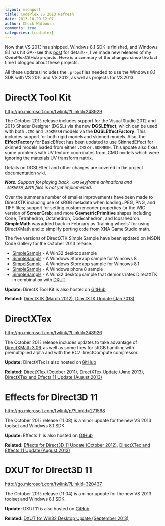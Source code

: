 ```yaml
---
layout: msdnpost
title: CodePlex VS 2013 Refresh
date: 2013-10-29 12:07
author: Chuck Walbourn
comments: true
categories: [codeplex]
---
```

Now that VS 2013 has shipped, Windows 8.1 SDK is finished, and Windows 8.1 has hit GA--see this <a href="https://walbourn.github.io/visual-studio-2013-and-windows-8-1-sdk-rtm-are-now-available/">post</a> for details--, I've made new releases of my <strike>CodePlex</strike>GitHub projects. Here is a summary of the changes since the last time I blogged about these projects.
<!--more-->

All these updates includes the <code>.props</code> files needed to use the Windows 8.1 SDK with VS 2010 and VS 2012, as well as projects for VS 2013.

<h1>DirectX Tool Kit</h1>

<a href="http://go.microsoft.com/fwlink/?LinkId=248929">http://go.microsoft.com/fwlink/?LinkId=248929</a>

The October 2013 release includes support for the Visual Studio 2012 and 2013 Shader Designer (DGSL) via the new <strong>DGSLEffect</strong>, which can be used with both ``.CMO`` and ``.SDKMESH`` models via the <strong>DGSLEffectFactory</strong>. This includes support for both rigid models and skinned models. Also, the <strong>EffectFactory</strong> for BasicEffect has been updated to use SkinnedEffect for skinned models loaded from either ``.CMO`` or ``.SDKMESH``. This update also fixes some problems with UV texture coordinates from .CMO models which were ignoring the materials UV transform matrix.

Details on DGSLEffect and other changes are covered in the project documentation <a href="https://github.com/Microsoft/DirectXTK/wiki/DirectXTK">wiki</a>.

<em><strong>Note:</strong> Support for playing back ``.CMO`` keyframe animations and ``.SDKMESH_ANIM`` files is not yet implemented.</em>

Over the summer a number of smaller improvements have been made to DirectXTK including use of sRGB metadata when loading JPEG, PNG, and TIFF files; support for setting custom encoder properties for the WIC version of <strong>ScreenGrab</strong>; and more <strong>GeometricPrimitive</strong> shapes including Cone, Tetrahedron, Octahedron, Dodecahedron, and Icosahedron. <strong>SimpleMath</strong> was added back in February as 'training wheels' for using DirectXMath and to simplify porting code from XNA Game Studio math.

The five versions of DirectXTK Simple Sample have been updated on MSDN Code Gallery for the October 2013 release.

<ul>
<li><a href="http://code.msdn.microsoft.com/DirectXTK-Simple-Win32-23db418a">SimpleSample</a> - A Win32 desktop sample</li>
<li><a href="http://code.msdn.microsoft.com/DirectXTK-Simple-Sample-608bc274">SimpleSample</a> - A Windows Store app sample for Windows 8</li>
<li><a href="http://code.msdn.microsoft.com/DirectXTK-Simple-Sample-a0b6de36">SimpelSample</a> - A Windows Store app sample for Windows 8.1</li>
<li><a href="http://code.msdn.microsoft.com/DirectXTK-Simple-Windows-80e6b591">SimpleSample</a> - A Windows phone 8 sample</li>
<li><a href="http://code.msdn.microsoft.com/DXUTDirectXTK-Simple-Win32-9cf797e9">SimpleSample</a> - A Win32 desktop sample that demonstrates DirectXTK in combination with <a href="https://walbourn.github.io/dxut-for-win32-desktop-update/">DXUT</a>.</li>
</ul>

<strong>Update: </strong>DirectX Tool Kit is also hosted on <a href="https://github.com/Microsoft/DirectXTK">GitHub</a>

<strong>Related:</strong> <a href="https://walbourn.github.io/directxtk/">DirectXTK (March 2012)</a>, <a href="https://walbourn.github.io/directxtk-update/">DirectXTK Update (Jan 2013)</a>

<h1>DirectXTex</h1>

<a href="http://go.microsoft.com/fwlink/?LinkId=248926">http://go.microsoft.com/fwlink/?LinkId=248926</a>

The October 2013 release includes updates to take advantage of <a href="https://walbourn.github.io/directxmath-3-06/">DirectXMath 3.06</a>, as well as some fixes for sRGB handling with premultiplied alpha and with the BC7 DirectCompute compressor.

<strong>Update:</strong> DirectXTex is also hosted on <a href="https://github.com/Microsoft/DirectXTex">GitHub</a>

<strong>Related:</strong> <a href="https://walbourn.github.io/directxtex/">DirectXTex (October 2011)</a>, <a href="https://walbourn.github.io/directxtex-update/">DirectXTex Update (June 2013)</a>, <a href="https://walbourn.github.io/directxtex-and-effects-11-update/">DirectXTex and Effects 11 Update (August 2013)</a>

<h1>Effects for Direct3D 11</h1>

<a href="http://go.microsoft.com/fwlink/p/?LinkId=271568">http://go.microsoft.com/fwlink/p/?LinkId=271568</a>

The October 2013 release (11.08) is a minor update for the new VS 2013 toolset and Windows 8.1 SDK.

<strong>Update: </strong>Effects 11 is also hosted on <a href="https://github.com/Microsoft/FX11">GitHub</a>

<strong>Related:</strong> <a href="https://walbourn.github.io/effects-for-direct3d-11-update/">Effects for Direct3D 11 Update (October 2012)</a>, <a href="https://walbourn.github.io/directxtex-and-effects-11-update/">DirectXTex and Effects 11 Update (August 2013)</a>

<h1>DXUT for Direct3D 11</h1>

<a href="http://go.microsoft.com/fwlink/?LinkId=320437">http://go.microsoft.com/fwlink/?LinkId=320437</a>

The October 2013 release (11.04) is a minor update for the new VS 2013 toolset and Windows 8.1 SDK.

<strong>Update:</strong> DXUT11 is also hosted on <a href="https://github.com/Microsoft/DXUT">GitHub</a>

<strong>Related</strong>: <a href="https://walbourn.github.io/dxut-for-win32-desktop-update/">DXUT for Win32 Desktop Update (September 2013)</a>
